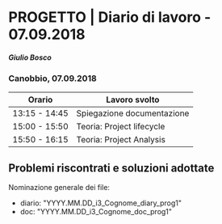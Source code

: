 

# PROGETTO | Diario di lavoro - 07.09.2018
##### Giulio Bosco 
### Canobbio, 07.09.2018


|Orario        |Lavoro svolto                 |
|--------------|------------------------------|
|13:15 - 14:45 |Spiegazione documentazione    |
|15:00 - 15:50 |Teoria: Project lifecycle     |
|15:50 - 16:15 |Teoria: Project Analysis      |

##  Problemi riscontrati e soluzioni adottate
Nominazione generale dei file:
- diario: "YYYY.MM.DD_i3_Cognome_diary_prog1"
- doc: "YYYY.MM.DD_i3_Cognome_doc_prog1"
